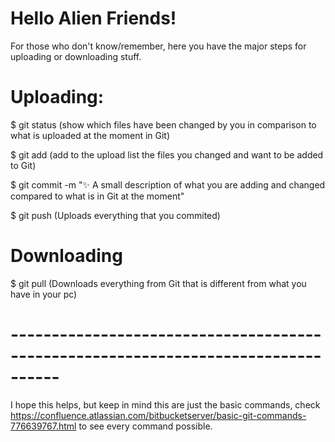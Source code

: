 # Hello Alien Friends!
For those who don't know/remember, here you have the major steps for uploading or downloading stuff.

# Uploading:
$ git status     (show which files have been changed by you in comparison to what is uploaded at the moment in Git)

$ git add <files you changed>    (add to the upload list the files you changed and want to be added to Git)

$ git commit -m ":sparkles: A small description of what you are adding and changed compared to what is in Git at the moment" 

$ git push     (Uploads everything that you commited)


# Downloading
$ git pull    (Downloads everything from Git that is different from what you have in your pc)

# ----------------------------------------------------------------------------------
I hope this helps, but keep in mind this are just the basic commands, check https://confluence.atlassian.com/bitbucketserver/basic-git-commands-776639767.html to see every command possible.
